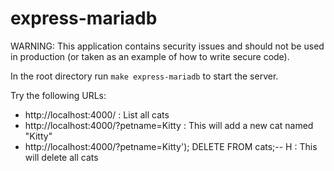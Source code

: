 # express-mariadb

WARNING: This application contains security issues and should not be used in production (or taken as an example of how to write secure code).

In the root directory run `make express-mariadb` to start the server.

Try the following URLs:

- http://localhost:4000/ : List all cats
- http://localhost:4000/?petname=Kitty : This will add a new cat named "Kitty"
- http://localhost:4000/?petname=Kitty'); DELETE FROM cats;-- H : This will delete all cats
